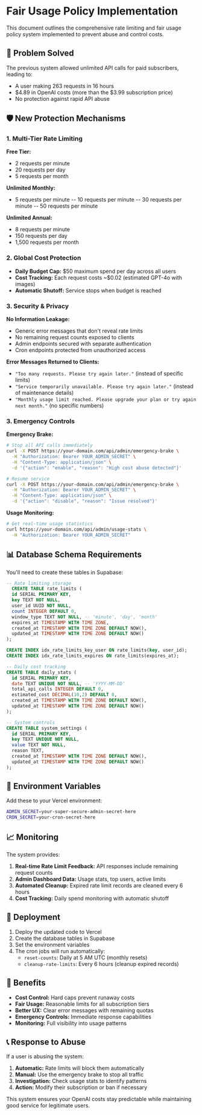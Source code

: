 # Fair Usage Policy Implementation

This document outlines the comprehensive rate limiting and fair usage policy system implemented to prevent abuse and control costs.

## 🚨 Problem Solved

The previous system allowed unlimited API calls for paid subscribers, leading to:

- A user making 263 requests in 16 hours
- $4.89 in OpenAI costs (more than the $3.99 subscription price)
- No protection against rapid API abuse

## 🛡️ New Protection Mechanisms

### 1. Multi-Tier Rate Limiting

**Free Tier:**

- 2 requests per minute
- 20 requests per day
- 5 requests per month

**Unlimited Monthly:**

- 5 requests per minute
-- 10 requests per minute
-- 30 requests per minute
-- 50 requests per minute

**Unlimited Annual:**

- 8 requests per minute
- 150 requests per day
- 1,500 requests per month

### 2. Global Cost Protection

- **Daily Budget Cap:** $50 maximum spend per day across all users
- **Cost Tracking:** Each request costs ~$0.02 (estimated GPT-4o with images)
- **Automatic Shutoff:** Service stops when budget is reached

### 3. Security & Privacy

**No Information Leakage:**

- Generic error messages that don't reveal rate limits
- No remaining request counts exposed to clients
- Admin endpoints secured with separate authentication
- Cron endpoints protected from unauthorized access

**Error Messages Returned to Clients:**

- `"Too many requests. Please try again later."` (instead of specific limits)
- `"Service temporarily unavailable. Please try again later."` (instead of maintenance details)
- `"Monthly usage limit reached. Please upgrade your plan or try again next month."` (no specific numbers)

### 3. Emergency Controls

**Emergency Brake:**

```bash
# Stop all API calls immediately
curl -X POST https://your-domain.com/api/admin/emergency-brake \
  -H "Authorization: Bearer YOUR_ADMIN_SECRET" \
  -H "Content-Type: application/json" \
  -d '{"action": "enable", "reason": "High cost abuse detected"}'

# Resume service
curl -X POST https://your-domain.com/api/admin/emergency-brake \
  -H "Authorization: Bearer YOUR_ADMIN_SECRET" \
  -H "Content-Type: application/json" \
  -d '{"action": "disable", "reason": "Issue resolved"}'
```

**Usage Monitoring:**

```bash
# Get real-time usage statistics
curl https://your-domain.com/api/admin/usage-stats \
  -H "Authorization: Bearer YOUR_ADMIN_SECRET"
```

## 📊 Database Schema Requirements

You'll need to create these tables in Supabase:

```sql
-- Rate limiting storage
  CREATE TABLE rate_limits (
  id SERIAL PRIMARY KEY,
  key TEXT NOT NULL,
  user_id UUID NOT NULL,
  count INTEGER DEFAULT 0,
  window_type TEXT NOT NULL, -- 'minute', 'day', 'month'
  expires_at TIMESTAMP WITH TIME ZONE,
  created_at TIMESTAMP WITH TIME ZONE DEFAULT NOW(),
  updated_at TIMESTAMP WITH TIME ZONE DEFAULT NOW()
);

CREATE INDEX idx_rate_limits_key_user ON rate_limits(key, user_id);
CREATE INDEX idx_rate_limits_expires ON rate_limits(expires_at);

-- Daily cost tracking
CREATE TABLE daily_stats (
  id SERIAL PRIMARY KEY,
  date TEXT UNIQUE NOT NULL, -- 'YYYY-MM-DD'
  total_api_calls INTEGER DEFAULT 0,
  estimated_cost DECIMAL(10,2) DEFAULT 0,
  created_at TIMESTAMP WITH TIME ZONE DEFAULT NOW(),
  updated_at TIMESTAMP WITH TIME ZONE DEFAULT NOW()
);

-- System controls
CREATE TABLE system_settings (
  id SERIAL PRIMARY KEY,
  key TEXT UNIQUE NOT NULL,
  value TEXT NOT NULL,
  reason TEXT,
  created_at TIMESTAMP WITH TIME ZONE DEFAULT NOW(),
  updated_at TIMESTAMP WITH TIME ZONE DEFAULT NOW()
);
```

## 🔧 Environment Variables

Add these to your Vercel environment:

```bash
ADMIN_SECRET=your-super-secure-admin-secret-here
CRON_SECRET=your-cron-secret-here
```

## 📈 Monitoring

The system provides:

1. **Real-time Rate Limit Feedback:** API responses include remaining request counts
2. **Admin Dashboard Data:** Usage stats, top users, active limits
3. **Automated Cleanup:** Expired rate limit records are cleaned every 6 hours
4. **Cost Tracking:** Daily spend monitoring with automatic shutoff

## 🚀 Deployment

1. Deploy the updated code to Vercel
2. Create the database tables in Supabase
3. Set the environment variables
4. The cron jobs will run automatically:
   - `reset-counts`: Daily at 5 AM UTC (monthly resets)
   - `cleanup-rate-limits`: Every 6 hours (cleanup expired records)

## 🎯 Benefits

- **Cost Control:** Hard caps prevent runaway costs
- **Fair Usage:** Reasonable limits for all subscription tiers
- **Better UX:** Clear error messages with remaining quotas
- **Emergency Controls:** Immediate response capabilities
- **Monitoring:** Full visibility into usage patterns

## 📞 Response to Abuse

If a user is abusing the system:

1. **Automatic:** Rate limits will block them automatically
2. **Manual:** Use the emergency brake to stop all traffic
3. **Investigation:** Check usage stats to identify patterns
4. **Action:** Modify their subscription or ban if necessary

This system ensures your OpenAI costs stay predictable while maintaining good service for legitimate users.
